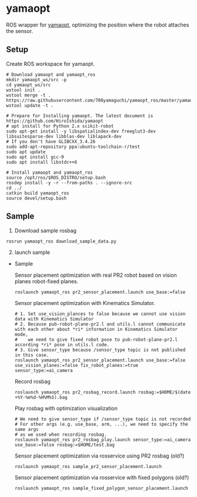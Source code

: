 # yamaopt

ROS wrapper for [yamaopt](https://github.com/HiroIshida/yamaopt), optimizing the position where the robot attaches the sensor.

## Setup

Create ROS workspace for yamaopt.
```
# Download yamaopt and yamaopt_ros
mkdir yamaopt_ws/src -p
cd yamaopt_ws/src
wstool init .
wstool merge -t . https://raw.githubusercontent.com/708yamaguchi/yamaopt_ros/master/yamaopt.rosinstall
wstool update -t .

# Prepare for Installing yamaopt. The latest document is https://github.com/HiroIshida/yamaopt
# apt install for Python 2.x scikit-robot
sudo apt-get install -y libspatialindex-dev freeglut3-dev libsuitesparse-dev libblas-dev liblapack-dev
# If you don't have GLIBCXX_3.4.26
sudo add-apt-repository ppa:ubuntu-toolchain-r/test
sudo apt update
sudo apt install gcc-9
sudo apt install libstdc++6

# Install yamaopt and yamaopt_ros
source /opt/ros/$ROS_DISTRO/setup.bash
rosdep install -y -r --from-paths . --ignore-src
cd ../
catkin build yamaopt_ros
source devel/setup.bash
```

## Sample

1. Download sample rosbag

```
rosrun yamaopt_ros download_sample_data.py
```

2. launch sample

  - Sample

    Sensor placement optimization with real PR2 robot based on vision planes robot-fixed planes.

    ```
    roslaunch yamaopt_ros pr2_sensor_placement.launch use_base:=false
    ```

    Sensor placement optimization with Kinematics Simulator.

    ```
    # 1. Set use_vision_plances to false because we cannot use vision data with Kinematics Simulator
    # 2. Because pub-robot-plane-pr2.l and utils.l cannot communicate with each other about *ri* information in Kinematics Simulator mode,
    #    we need to give fixed robot pose to pub-robot-plane-pr2.l according *ri* pose in utils.l code.
    # 3. Give sensor_type because /sensor_type topic is not published in this case.
    roslaunch yamaopt_ros pr2_sensor_placement.launch use_base:=false use_vision_planes:=false fix_robot_planes:=true sensor_type:=ai_camera
    ```

    Record rosbag

    ```
    roslaunch yamaopt_ros pr2_rosbag_record.launch rosbag:=$HOME/$(date +%Y-%m%d-%H%M%S).bag
    ```

    Play rosbag with optimization visualization

    ```
    # We need to give sensor_type if /sensor_type topic is not recorded
    # For other args (e.g. use_base, arm, ...), we need to specify the same args
    # as we used when recording rosbag.
    roslaunch yamaopt_ros pr2_rosbag_play.launch sensor_type:=ai_camera use_base:=false rosbag:=$HOME/test.bag
    ```

    Sensor placement optimization via rosservice using PR2 rosbag (old?)

    ```
    roslaunch yamaopt_ros sample_pr2_sensor_placement.launch
    ```

    Sensor placement optimization via rosservice with fixed polygons (old?)

    ```
    roslaunch yamaopt_ros sample_fixed_polygon_sensor_placement.launch
    ```
